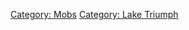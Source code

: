 [Category: Mobs](Category:_Mobs "wikilink") [Category: Lake
Triumph](Category:_Lake_Triumph "wikilink")
